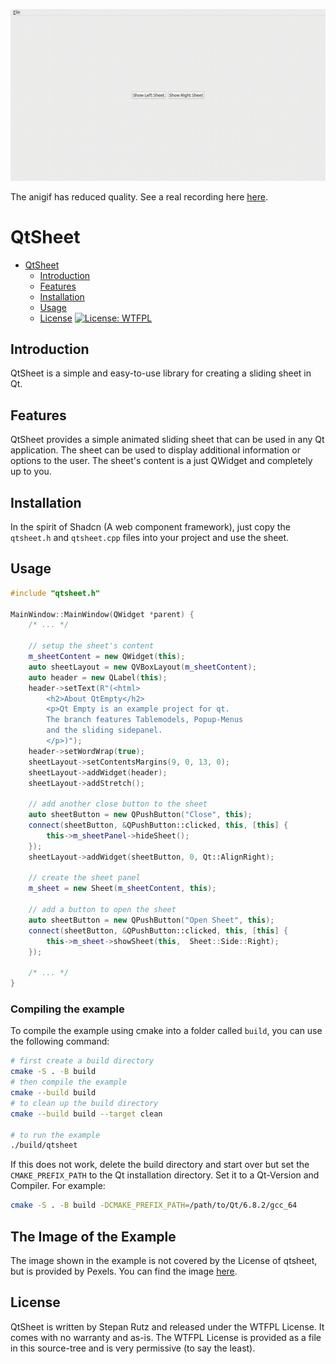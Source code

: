 
![QtSheet Example](public/cast_qtsheet.gif)

The anigif has reduced quality. See a real recording here [here](public/cast_qtsheet.mp4).

# QtSheet


- [QtSheet](#qtsheet)
  - [Introduction](#introduction)
  - [Features](#features)
  - [Installation](#installation)
  - [Usage](#usage)
  - [License](#license)
[![License: WTFPL](https://img.shields.io/badge/License-WTFPL-blue.svg)](http://www.wtfpl.net/about/)

## Introduction

QtSheet is a simple and easy-to-use library for creating a sliding sheet in Qt.

## Features

QtSheet provides a simple animated sliding sheet that can be used in any Qt application. The sheet can be used to display additional information or options to the user. The sheet's content is a just QWidget and completely up to you.

## Installation

In the spirit of Shadcn (A web component framework), just copy the ```qtsheet.h``` and ```qtsheet.cpp``` files into your project and use the sheet.

## Usage

```cpp
#include "qtsheet.h"

MainWindow::MainWindow(QWidget *parent) {
    /* ... */

    // setup the sheet's content
    m_sheetContent = new QWidget(this);
    auto sheetLayout = new QVBoxLayout(m_sheetContent);
    auto header = new QLabel(this);
    header->setText(R"(<html>
        <h2>About QtEmpty</h2>
        <p>Qt Empty is an example project for qt.
        The branch features Tablemodels, Popup-Menus
        and the sliding sidepanel.
        </p>)");
    header->setWordWrap(true);
    sheetLayout->setContentsMargins(9, 0, 13, 0);
    sheetLayout->addWidget(header);
    sheetLayout->addStretch();

    // add another close button to the sheet
    auto sheetButton = new QPushButton("Close", this);
    connect(sheetButton, &QPushButton::clicked, this, [this] {
        this->m_sheetPanel->hideSheet();
    });
    sheetLayout->addWidget(sheetButton, 0, Qt::AlignRight);

    // create the sheet panel
    m_sheet = new Sheet(m_sheetContent, this);

    // add a button to open the sheet
    auto sheetButton = new QPushButton("Open Sheet", this);
    connect(sheetButton, &QPushButton::clicked, this, [this] {
        this->m_sheet->showSheet(this,  Sheet::Side::Right);
    });    

    /* ... */
}
```

### Compiling the example

To compile the example using cmake into a folder called `build`, you can use the following command:

```bash
# first create a build directory
cmake -S . -B build
# then compile the example
cmake --build build
# to clean up the build directory
cmake --build build --target clean

# to run the example
./build/qtsheet
```

If this does not work, delete the build directory and start over but set the `CMAKE_PREFIX_PATH` to the Qt installation directory. Set it to a Qt-Version and Compiler. For example:

```bash
cmake -S . -B build -DCMAKE_PREFIX_PATH=/path/to/Qt/6.8.2/gcc_64
```

## The Image of the Example

The image shown in the example is not covered by the License of qtsheet, but is provided by Pexels. You can find the image [here](https://www.pexels.com/photo/white-printer-paper-590011/).


## License

QtSheet is written by Stepan Rutz and released under the WTFPL License. It comes with no warranty and as-is.
The WTFPL License is provided as a file in this source-tree and is very permissive (to say the least).

